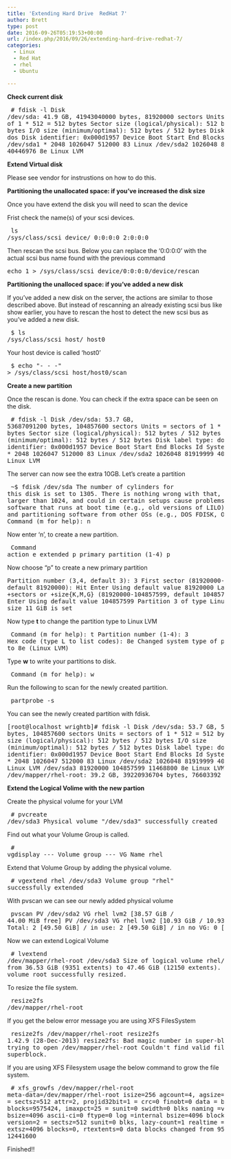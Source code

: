 ```yaml
---
title: 'Extending Hard Drive  RedHat 7'
author: Brett
type: post
date: 2016-09-26T05:19:53+00:00
url: /index.php/2016/09/26/extending-hard-drive-redhat-7/
categories:
  - Linux
  - Red Hat
  - rhel
  - Ubuntu

---
```

**Check current disk**<pre lang=linux> # fdisk -l Disk /dev/sda: 41.9 GB, 41943040000 bytes, 81920000 sectors Units = sectors of 1 \* 512 = 512 bytes Sector size (logical/physical): 512 bytes / 512 bytes I/O size (minimum/optimal): 512 bytes / 512 bytes Disk label type: dos Disk identifier: 0x000d1957 Device Boot Start End Blocks Id System /dev/sda1 \* 2048 1026047 512000 83 Linux /dev/sda2 1026048 81919999 40446976 8e Linux LVM </pre> 

**Extend Virtual disk**
  
Please see vendor for instrustions on how to do this.

**Partitioning the unallocated space: if you&#8217;ve increased the disk size**
  
Once you have extend the disk you will need to scan the device

Frist check the name(s) of your scsi devices.<pre lang=linux> ls /sys/class/scsi_device/ 0:0:0:0 2:0:0:0 </pre> 

Then rescan the scsi bus. Below you can replace the &#8216;0\:0\:0\:0&#8217; with the actual scsi bus name found with the previous command<pre lang=linux> echo 1 > /sys/class/scsi_device/0\:0\:0\:0/device/rescan </pre> 

**Partitioning the unalloced space: if you&#8217;ve added a new disk**

If you&#8217;ve added a new disk on the server, the actions are similar to those described above. But instead of rescanning an already existing scsi bus like show earlier, you have to rescan the host to detect the new scsi bus as you&#8217;ve added a new disk.<pre lang=linux> $ ls /sys/class/scsi_host/ host0 </pre> 

Your host device is called &#8216;host0&#8217;<pre lang=linux> $ echo "\- - -" > /sys/class/scsi_host/host0/scan </pre> 

**Create a new partition**

Once the rescan is done. You can check if the extra space can be seen on the disk.<pre lang=linux> # fdisk -l Disk /dev/sda: 53.7 GB, 53687091200 bytes, 104857600 sectors Units = sectors of 1 \* 512 = 512 bytes Sector size (logical/physical): 512 bytes / 512 bytes I/O size (minimum/optimal): 512 bytes / 512 bytes Disk label type: dos Disk identifier: 0x000d1957 Device Boot Start End Blocks Id System /dev/sda1 \* 2048 1026047 512000 83 Linux /dev/sda2 1026048 81919999 40446976 8e Linux LVM </pre> 

The server can now see the extra 10GB. Let&#8217;s create a partition<pre lang=linux> ~$ fdisk /dev/sda The number of cylinders for this disk is set to 1305. There is nothing wrong with that, but this is larger than 1024, and could in certain setups cause problems with: 1) software that runs at boot time (e.g., old versions of LILO) 2) booting and partitioning software from other OSs (e.g., DOS FDISK, OS/2 FDISK) Command (m for help): n </pre> 

Now enter &#8216;n&#8217;, to create a new partition.<pre lang=linux> Command action e extended p primary partition (1-4) p </pre> 

Now choose &#8220;p&#8221; to create a new primary partition<pre lang=linux> Partition number (3,4, default 3): 3 First sector (81920000-104857599, default 81920000): Hit Enter Using default value 81920000 Last sector, +sectors or +size{K,M,G} (81920000-104857599, default 104857599): Hit Enter Using default value 104857599 Partition 3 of type Linux and of size 11 GiB is set </pre> 

Now type **t** to change the partition type to Linux LVM<pre lang=linux> Command (m for help): t Partition number (1-4): 3 Hex code (type L to list codes): 8e Changed system type of partition 3 to 8e (Linux LVM) </pre> 

Type **w** to write your partitions to disk.<pre lang=linux> Command (m for help): w </pre> 

Run the following to scan for the newly created partition.<pre lang=linux> partprobe -s </pre> 

You can see the newly created partition with fdisk.<pre lang=linux> [root@localhost wrightb]# fdisk -l Disk /dev/sda: 53.7 GB, 53687091200 bytes, 104857600 sectors Units = sectors of 1 \* 512 = 512 bytes Sector size (logical/physical): 512 bytes / 512 bytes I/O size (minimum/optimal): 512 bytes / 512 bytes Disk label type: dos Disk identifier: 0x000d1957 Device Boot Start End Blocks Id System /dev/sda1 \* 2048 1026047 512000 83 Linux /dev/sda2 1026048 81919999 40446976 8e Linux LVM /dev/sda3 81920000 104857599 11468800 8e Linux LVM Disk /dev/mapper/rhel-root: 39.2 GB, 39220936704 bytes, 76603392 sectors </pre> 

**Extend the Logical Volime with the new partion**

Create the physical volume for your LVM<pre lang=linux> # pvcreate /dev/sda3 Physical volume "/dev/sda3" successfully created </pre> 

Find out what your Volume Group is called.<pre lang=linux> # vgdisplay \--- Volume group \--- VG Name rhel </pre> 

Extend that Volume Group by adding the physical volume.<pre lang=linux> # vgextend rhel /dev/sda3 Volume group "rhel" successfully extended </pre> 

With pvscan we can see our newly added physical volume<pre lang=linux> pvscan PV /dev/sda2 VG rhel lvm2 [38.57 GiB / 44.00 MiB free] PV /dev/sda3 VG rhel lvm2 [10.93 GiB / 10.93 GiB free] Total: 2 [49.50 GiB] / in use: 2 [49.50 GiB] / in no VG: 0 [0 ] </pre> 

Now we can extend Logical Volume<pre lang=linux> # lvextend /dev/mapper/rhel-root /dev/sda3 Size of logical volume rhel/root changed from 36.53 GiB (9351 extents) to 47.46 GiB (12150 extents). Logical volume root successfully resized. </pre> 

To resize the file system.<pre lang=linux> resize2fs /dev/mapper/rhel-root </pre> 

If you get the below error message you are using XFS FilesSystem<pre lang=linux> resize2fs /dev/mapper/rhel-root resize2fs 1.42.9 (28-Dec-2013) resize2fs: Bad magic number in super-block while trying to open /dev/mapper/rhel-root Couldn't find valid filesystem superblock. </pre> 

If you are using XFS Filesystem usage the below command to grow the file system.<pre lang=linux> # xfs_growfs /dev/mapper/rhel-root meta-data=/dev/mapper/rhel-root isize=256 agcount=4, agsize=2393856 blks = sectsz=512 attr=2, projid32bit=1 = crc=0 finobt=0 data = bsize=4096 blocks=9575424, imaxpct=25 = sunit=0 swidth=0 blks naming =version 2 bsize=4096 ascii-ci=0 ftype=0 log =internal bsize=4096 blocks=4675, version=2 = sectsz=512 sunit=0 blks, lazy-count=1 realtime =none extsz=4096 blocks=0, rtextents=0 data blocks changed from 9575424 to 12441600 </pre> 

Finished!!